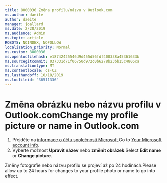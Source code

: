 ```yaml
---
title: 8000036 Změna profilu/názvu v Outlook.com
ms.author: daeite
author: daeite
manager: joallard
ms.date: 2/28/2019
ms.audience: Admin
ms.topic: article
ROBOTS: NOINDEX, NOFOLLOW
localization_priority: Normal
ms.custom: 8000036
ms.openlocfilehash: e18742425546d9d455d56fdf400338a45361633b
ms.sourcegitcommit: 037331d71f06750d972c0b6278b23bb15c4806ca
ms.translationtype: MT
ms.contentlocale: cs-CZ
ms.lasthandoff: 10/18/2019
ms.locfileid: "36511336"
---
```

# <a name="change-my-profile-picture-or-name-in-outlookcom"></a><span data-ttu-id="1fc9e-102">Změna obrázku nebo názvu profilu v Outlook.com</span><span class="sxs-lookup"><span data-stu-id="1fc9e-102">Change my profile picture or name in Outlook.com</span></span>

1. <span data-ttu-id="1fc9e-103">Přejděte na [informace o účtu společnosti Microsoft](https://go.microsoft.com/fwlink/p/?linkid=860841).</span><span class="sxs-lookup"><span data-stu-id="1fc9e-103">Go to [Your Microsoft account info](https://go.microsoft.com/fwlink/p/?linkid=860841).</span></span>
1. <span data-ttu-id="1fc9e-104">Vyberte možnost **Upravit název** nebo **změnit obrázek**.</span><span class="sxs-lookup"><span data-stu-id="1fc9e-104">Select **Edit name** or **Change picture**.</span></span>

<span data-ttu-id="1fc9e-105">Změny fotografie nebo názvu profilu se projeví až po 24 hodinách.</span><span class="sxs-lookup"><span data-stu-id="1fc9e-105">Please allow up to 24 hours for changes to your profile photo or name to go into effect.</span></span>
